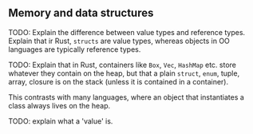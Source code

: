 Memory and data structures
--------------------------

TODO: Explain the difference between value types and reference types.
Explain that ir Rust, `structs` are value types, whereas objects in OO languages
are typically reference types.

TODO: Explain that in Rust,
containers like `Box`, `Vec`, `HashMap` etc. store whatever they
contain on the heap, but that a plain `struct`, `enum`, tuple, array, closure is
on the stack (unless it is contained in a container).

This contrasts with many languages, where an object that instantiates a class
always lives on the heap.

TODO: explain what a 'value' is.

